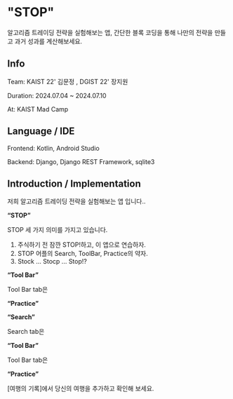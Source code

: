 # "STOP"

알고리즘 트레이딩 전략을 실험해보는 앱, 간단한 블록 코딩을 통해 나만의 전략을 만들고 과거 성과를 계산해보세요.

## Info

Team: KAIST 22' 김문정 , DGIST 22' 장지원

Duration: 2024.07.04 ~ 2024.07.10

At: KAIST Mad Camp

## Language / IDE

Frontend: Kotlin, Android Studio

Backend: Django, Django REST Framework, sqlite3


## Introduction / Implementation

<p>저희 알고리즘 트레이딩 전략을 실험해보는 앱 입니다..</p> 

**“STOP”**

STOP 세 가지 의미를 가지고 있습니다.  
1. 주식하기 전 잠깐 STOP!하고, 이 앱으로 연습하자.
2. STOP 어플의 Search, ToolBar, Practice의 약자.
3. Stock ... Stocp ... Stop!?

**“Tool Bar”**

Tool Bar tab은

**“Practice”**

**“Search”**

Search tab은 

**“Tool Bar”**

Tool Bar tab은

**“Practice”**





[여행의 기록]에서 당신의 여행을 추가하고 확인해 보세요.
